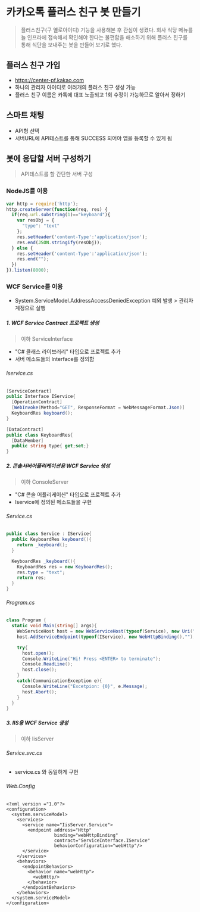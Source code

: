 # 카카오톡 플러스 친구 봇 만들기

> 플러스친구(구 옐로아이디) 기능을 사용해본 후 관심이 생겼다.
회사 식당 메뉴를 늘 인프라에 접속해서 확인해야 한다는 불편함을 해소하기 위해 플러스 친구를 통해 식단을 보내주는 봇을 만들어 보기로 했다.


## 플러스 친구 가입
- https://center-pf.kakao.com  
- 하나의 관리자 아이디로 여러개의 플러스 친구 생성 가능
- 플러스 친구 이름은 카톡에 대표 노출되고 1회 수정이 가능하므로 알아서 정하기

## 스마트 채팅
- API형 선택
- 서버URL에 API테스트를 통해 SUCCESS 되어야 앱을 등록할 수 있게 됨

## 봇에 응답할 서버 구성하기
> API테스트를 할 간단한 서버 구성

### NodeJS를 이용
~~~javascript
var http = require('http');
http.createServer(function(req, res) {
  if(req.url.substring(1)=="keyboard"){
    var resObj = {
      "type": "text"
    };
    res.setHeader('content-Type':'application/json');
    res.end(JSON.stringify(resObj));
  } else {
    res.setHeader('content-Type':'application/json');
    res.end("");
  })
}).listen(8000);
~~~

### WCF Service를 이용
- System.ServiceModel.AddressAccessDeniedException 예외 발생 > 관리자계정으로 실행

##### 1. WCF Service Contract 프로젝트 생성
> 이하 ServiceInterface

-  "C# 클래스 라이브러리" 타입으로 프로젝트 추가
- 서버 메소드들의 Interface를 정의함

###### Iservice.cs
~~~ cs
[ServiceContract]
public Interface IService{
  [OperationContract]
  [WebInvoke(Method="GET", ResponseFormat = WebMessageFormat.Json)]
  KeyboardRes keyboard();
}

[DataContract]
public class KeyboardRes{
  [DataMember]
  public string type{ get;set;}
}
~~~

##### 2. 콘솔서버어플리케이션용 WCF Service 생성
> 이하 ConsoleServer

- "C# 콘솔 어플리케이션" 타입으로 프로젝트 추가
- Iservice에 정의된 메소드들을 구현

###### Service.cs
~~~ cs
public class Service : IService{
  public KeyboardRes keyboard(){
    return _keyboard();
  }

  KeyboardRes _keyboard(){
    KeyboardRes res = new KeyboardRes();
    res.type = "text";
    return res;
  }
}
~~~

###### Program.cs
~~~ cs
class Program {
  static void Main(string[] args){
    WebServiceHost host = new WebServiceHost(typeof(Service), new Uri("http://localhost"));
    host.AddServiceEndpoint(typeof(IService), new WebHttpBinding(),"");

    try{
      host.open();
      Console.WriteLine("Hi! Press <ENTER> to terminate");
      Console.ReadLine();
      host.close();
    }
    catch(CommunicationException e){
      Console.WriteLine("Excetpion: {0}", e.Message);
      host.Abort();
    }
  }
}
~~~

##### 3. IIS용 WCF Service 생성
> 이하 IisServer

###### Service.svc.cs
- service.cs 와 동일하게 구현

###### Web.Config
~~~ Config
<?xml version ="1.0"?>
<configuration>
  <system.serviceModel>
    <services>
      <service name="IisServer.Service">
        <endpoint address="Http"
                  binding="webHttpBinding"
                  contract="ServiceInterface.IService"
                  behaviorConfiguration="webHttp"/>
      </service>
    </services>
    <behaviors>
      <endpointBehaviors>
        <behavior name="webHttp">
          <webHttp/>
        </behavior>
      </endpointBehaviors>
    </behaviors>
  </system.serviceModel>
</configuration>
~~~
